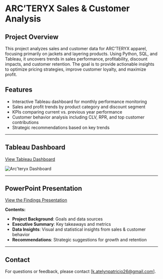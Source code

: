 # ARC’TERYX Sales & Customer Analysis

## Project Overview  
This project analyzes sales and customer data for ARC’TERYX apparel, focusing primarily on jackets and layering products. Using Python, SQL, and Tableau, it uncovers trends in sales performance, profitability, discount impacts, and customer retention. The goal is to provide actionable insights to optimize pricing strategies, improve customer loyalty, and maximize profit.

## Features  
- Interactive Tableau dashboard for monthly performance monitoring  
- Sales and profit trends by product category and discount segment  
- KPIs comparing current vs. previous year performance  
- Customer behavior analysis including CLV, RPR, and top customer contributions  
- Strategic recommendations based on key trends

---

## Tableau Dashboard

[View Tableau Dashboard](https://public.tableau.com/views/ArcteryxSalesAnalysis/CustomerDashboard?:language=en-US&:sid=&:redirect=auth&:display_count=n&:origin=viz_share_link)

![Arc'teryx Dashboard](https://github.com/katelynpatricio/ARC-TERYX-Analysis/issues/1#issue-3166600506)

---

## PowerPoint Presentation

[View the Findings Presentation](https://pitch.com/v/arcteryx-analysis-efmmdq)

**Contents:**
- **Project Background**: Goals and data sources  
- **Executive Summary**: Key takeaways and metrics  
- **Data Insights**: Visual and statistical insights from sales & customer behavior  
- **Recommendations**: Strategic suggestions for growth and retention

---

## Contact  
For questions or feedback, please contact [k.atelynpatricio26@gmail.com].
